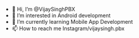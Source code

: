 - 👋 Hi, I’m @VijaySinghPBX
- 👀 I’m interested in Android development 
- 🌱 I’m currently learning Mobile App Development 
- 📫 How to reach me Instagram/vijaysingh.pbx

<!---
VijaySinghPBX/VijaySinghPBX is a ✨ special ✨ repository because its `README.md` (this file) appears on your GitHub profile.
You can click the Preview link to take a look at your changes.
--->
